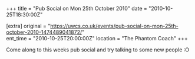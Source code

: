 +++
title = "Pub Social on Mon 25th October 2010"
date = "2010-10-25T18:30:00Z"

[extra]
original = "https://uwcs.co.uk/events/pub-social-on-mon-25th-october-2010-1474489041872/"    
ent_time = "2010-10-25T20:00:00Z"
location = "The Phantom Coach"
+++

Come along to this weeks pub social and try talking to some new people :O

